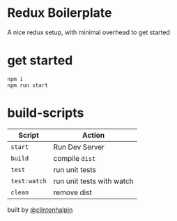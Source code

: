 # Redux Boilerplate
A nice redux setup, with minimal overhead to get started

# get started
```shell
npm i
npm run start
```

# build-scripts

| Script  | Action |
| ------------- | ------------- |
| `start`  | Run Dev Server  |
| `build`  | compile `dist`  |
| `test`  | run unit tests |
| `test:watch`  | run unit tests with watch |
| `clean`  | remove dist |

built by [@clintonhalpin](http://twitter.com/clintonhalpin)

